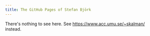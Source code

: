 ```yaml
---
title: The GitHub Pages of Stefan Björk
---
```


There's nothing to see here. See <https://www.acc.umu.se/~skalman/> instead.
